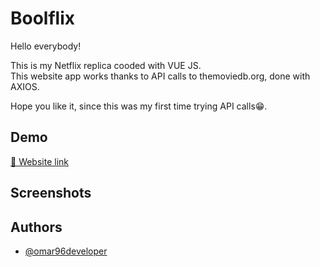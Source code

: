
# Boolflix

Hello everybody!  

This is my Netflix replica cooded with VUE JS.  
This website app works thanks to API calls to themoviedb.org, done with AXIOS.  

Hope you like it, since this was my first time trying API calls😁.
## Demo

[🔗 Website link](https://spotify-proj.netlify.app/)




## Screenshots




## Authors

- [@omar96developer](https://github.com/omar96developer)



